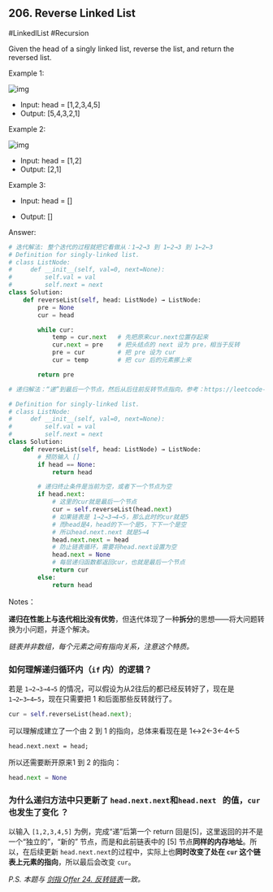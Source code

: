 ## 206. Reverse Linked List

#LinkedlList #Recursion

Given the head of a singly linked list, reverse the list, and return the reversed list.

Example 1:

![img](https://cdn-pb.dreamoon.top/images/rev1ex1e665deac44efafad.jpg)

- Input: head = [1,2,3,4,5]
- Output: [5,4,3,2,1]

Example 2:

![img](https://cdn-pb.dreamoon.top/images/rev1ex221b0030ff5e1d26d.jpg)

- Input: head = [1,2]
- Output: [2,1]

Example 3:

- Input: head = []

- Output: []



Answer:

```python
# 迭代解法: 整个迭代的过程就把它看做从：1→2→3 到 1←2→3 到 1←2←3
# Definition for singly-linked list.
# class ListNode:
#     def __init__(self, val=0, next=None):
#         self.val = val
#         self.next = next
class Solution:
    def reverseList(self, head: ListNode) → ListNode:
        pre = None
        cur = head

        while cur:
            temp = cur.next   # 先把原来cur.next位置存起来
            cur.next = pre    # 把头结点的 next 设为 pre，相当于反转  
            pre = cur         # 把 pre 设为 cur
            cur = temp        # 把 cur 后的元素挪上来

        return pre
```

```python
# 递归解法：“递”到最后一个节点，然后从后往前反转节点指向，参考：https://leetcode-cn.com/problems/reverse-linked-list/solution/shi-pin-jiang-jie-die-dai-he-di-gui-hen-hswxy/

# Definition for singly-linked list.
# class ListNode:
#     def __init__(self, val=0, next=None):
#         self.val = val
#         self.next = next
class Solution:
	def reverseList(self, head: ListNode) → ListNode:
        # 预防输入 []
        if head == None:
			return head

		# 递归终止条件是当前为空，或者下一个节点为空
		if head.next:
			# 这里的cur就是最后一个节点
			cur = self.reverseList(head.next)
			# 如果链表是 1→2→3→4→5，那么此时的cur就是5
			# 而head是4，head的下一个是5，下下一个是空
			# 所以head.next.next 就是5→4
			head.next.next = head
			# 防止链表循环，需要将head.next设置为空
			head.next = None
			# 每层递归函数都返回cur，也就是最后一个节点
			return cur
		else:
			return head
```



Notes：

**递归在性能上与迭代相比没有优势**，但迭代体现了一种**拆分**的思想——将大问题转换为小问题，并逐个解决。

*链表并非数组，每个元素之间有指向关系，注意这个特质。*



### 如何理解递归循环内（`if` 内）的逻辑？

若是 `1→2→3→4→5` 的情况，可以假设为从2往后的都已经反转好了，现在是 `1→2←3←4←5`，现在只需要把 1 和后面那些反转就行了。

```python
cur = self.reverseList(head.next);
```

可以理解成建立了一个由 2 到 1 的指向，总体来看现在是 1↔2←3←4←5

```
head.next.next = head;
```

所以还需要断开原来1 到 2 的指向：

```python
head.next = None
```



### 为什么递归方法中只更新了 `head.next.next`和`head.next ` 的值，`cur` 也发生了变化 ？

以输入 `[1,2,3,4,5]` 为例，完成“递”后第一个 return 回是[5]，这里返回的并不是一个“独立的”，“新的” 节点，而是和此前链表中的 [5] 节点**同样的内存地址**。所以，在后续更新 `head.next.next`的过程中，实际上也**同时改变了处在 `cur` 这个链表上元素的指向**，所以最后会改变 `cur`。



*P.S. 本题与 [剑指 Offer 24. 反转链表](https://leetcode-cn.com/problems/fan-zhuan-lian-biao-lcof)一致。*
